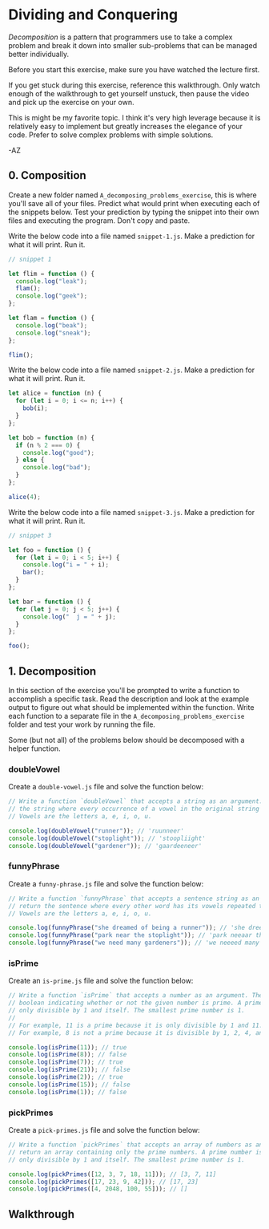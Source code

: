 # Dividing and Conquering

_Decomposition_ is a pattern that programmers use to take a complex problem and break it down into
smaller sub-problems that can be managed better individually.

Before you start this exercise, make sure you have watched the lecture first.

If you get stuck during this exercise, reference this walkthrough. Only watch enough of the
walkthrough to get yourself unstuck, then pause the video and pick up the exercise on your own.

This is might be my favorite topic. I think it's very high leverage because it is relatively easy to
implement but greatly increases the elegance of your code. Prefer to solve complex problems with
simple solutions.

-AZ

## 0. Composition

Create a new folder named `A_decomposing_problems_exercise`, this is where you'll save all of your
files. Predict what would print when executing each of the snippets below. Test your prediction by
typing the snippet into their own files and executing the program. Don't copy and paste.

Write the below code into a file named `snippet-1.js`. Make a prediction for what it will print. Run
it.

```js
// snippet 1

let flim = function () {
  console.log("leak");
  flam();
  console.log("geek");
};

let flam = function () {
  console.log("beak");
  console.log("sneak");
};

flim();
```

Write the below code into a file named `snippet-2.js`. Make a prediction for what it will print. Run
it.

```js
let alice = function (n) {
  for (let i = 0; i <= n; i++) {
    bob(i);
  }
};

let bob = function (n) {
  if (n % 2 === 0) {
    console.log("good");
  } else {
    console.log("bad");
  }
};

alice(4);
```

Write the below code into a file named `snippet-3.js`. Make a prediction for what it will print. Run
it.

```js
// snippet 3

let foo = function () {
  for (let i = 0; i < 5; i++) {
    console.log("i = " + i);
    bar();
  }
};

let bar = function () {
  for (let j = 0; j < 5; j++) {
    console.log("  j = " + j);
  }
};

foo();
```

## 1. Decomposition

In this section of the exercise you'll be prompted to write a function to accomplish a specific
task. Read the description and look at the example output to figure out what should be implemented
within the function. Write each function to a separate file in the `A_decomposing_problems_exercise`
folder and test your work by running the file.

Some (but not all) of the problems below should be decomposed with a helper function.

### doubleVowel

Create a `double-vowel.js` file and solve the function below:

```js
// Write a function `doubleVowel` that accepts a string as an argument. The function should return
// the string where every occurrence of a vowel in the original string is repeated twice consecutively.
// Vowels are the letters a, e, i, o, u.

console.log(doubleVowel("runner")); // 'ruunneer'
console.log(doubleVowel("stoplight")); // 'stoopliight'
console.log(doubleVowel("gardener")); // 'gaardeeneer'
```

### funnyPhrase

Create a `funny-phrase.js` file and solve the function below:

```js
// Write a function `funnyPhrase` that accepts a sentence string as an argument. The function should
// return the sentence where every other word has its vowels repeated twice consecutively.
// Vowels are the letters a, e, i, o, u.

console.log(funnyPhrase("she dreamed of being a runner")); // 'she dreeaameed of beeiing a ruunneer'
console.log(funnyPhrase("park near the stoplight")); // 'park neeaar the stoopliight'
console.log(funnyPhrase("we need many gardeners")); // 'we neeeed many gaardeeneers'
```

### isPrime

Create an `is-prime.js` file and solve the function below:

```js
// Write a function `isPrime` that accepts a number as an argument. The function should return a
// boolean indicating whether or not the given number is prime. A prime number is a number that is
// only divisible by 1 and itself. The smallest prime number is 1.
//
// For example, 11 is a prime because it is only divisible by 1 and 11.
// For example, 8 is not a prime because it is divisible by 1, 2, 4, and 8

console.log(isPrime(11)); // true
console.log(isPrime(8)); // false
console.log(isPrime(7)); // true
console.log(isPrime(21)); // false
console.log(isPrime(2)); // true
console.log(isPrime(15)); // false
console.log(isPrime(1)); // false
```

### pickPrimes

Create a `pick-primes.js` file and solve the function below:

```js
// Write a function `pickPrimes` that accepts an array of numbers as an argument. The function should
// return an array containing only the prime numbers. A prime number is a number that is
// only divisible by 1 and itself. The smallest prime number is 1.

console.log(pickPrimes([12, 3, 7, 18, 11])); // [3, 7, 11]
console.log(pickPrimes([17, 23, 9, 42])); // [17, 23]
console.log(pickPrimes([4, 2048, 100, 55])); // []
```

## Walkthrough

 


